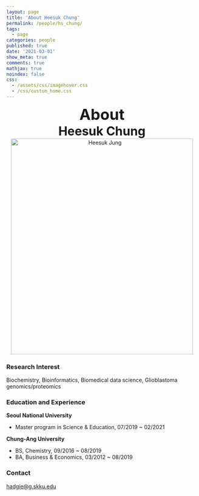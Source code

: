 ```yaml
---
layout: page
title: 'About Heesuk Chung'
permalink: /people/hs_chung/
tags:
  - page
categories: people
published: true
date: '2021-03-01'
show_meta: true
comments: true
mathjax: true
noindex: false
css:
  - /assets/css/imagehover.css
  - /css/custom_home.css
---
```


<style>
.center{
  text-align: center;
}
</style>  


<div class="center"><div style="font-weight: bold; font-size: 40px;">
About</div></div>
<div class="center"><div style="font-weight: bold; font-size: 32px;">
Heesuk Chung
</div></div>


<div class="center">
<img src="{{ site.url }}/assets/img/people/hs_jung.jpg" width="480px" height="568px" alt="Heesuk Jung" />
</div>

<link
    rel="stylesheet"
    href="https://cdnjs.cloudflare.com/ajax/libs/font-awesome/5.8.2/css/all.min.css"
  />


### **Research Interest**
Biochemistry, Bioinformatics, Biomedical data science, Glioblastoma genomics/proteomics

### **Education and Experience**

**Seoul National University**
- Master program in Science & Education, 07/2019 ~ 02/2021

**Chung-Ang University**
- BS, Chemistry, 09/2016 ~ 08/2019
- BA, Business & Economics, 03/2012 ~ 08/2019

### **Contact**
<i class="fa fa-paper-plane"></i> hadgie@g.skku.edu


